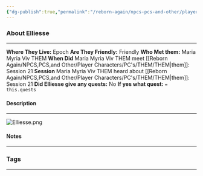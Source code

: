 ```yaml
---
{"dg-publish":true,"permalink":"/reborn-again/npcs-pcs-and-other/player-characters/on-the-epoch/elliesse/"}
---
```





### About Elliesse
---
**Where They Live:** Epoch
**Are They Friendly:** Friendly
**Who Met them:** Maria Myria Viv THEM
**When Did** Maria Myria Viv THEM meet [[Reborn Again/NPCS,PCS,and Other/Player Characters/PC's/THEM/THEM\|them]]: Session 21
**Session** Maria Myria Viv THEM heard about [[Reborn Again/NPCS,PCS,and Other/Player Characters/PC's/THEM/THEM\|them]]: Session 21 
**Did Elliesse give any quests:** No
	**If yes what quest:** `= this.quests`


#### Description
---
![Elliesse.png](/img/user/Reborn%20Again/Misc%20Files/Image%20Attachments/People/Elliesse.png)
#### Notes
---



### Tags 

---



